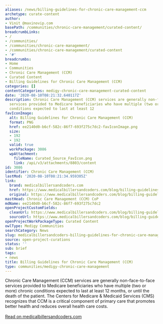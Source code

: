 ```yaml
---
aliases: /news/billing-guidelines-for-chronic-care-management-ccm
archetype: curate-content
author:
- Vinit @maxinovip.com
basePath: /communities/chronic-care-management/curated-content/
breadcrumbLinks:
- /
- /communities/
- /communities/chronic-care-management/
- /communities/chronic-care-management/curated-content
- '#'
breadcrumbs:
- Home
- Communities
- Chronic Care Management (CCM)
- Curated Content
- Billing Guidelines for Chronic Care Management (CCM)
categories: []
contentCategories: medigy-chronic-care-management-curated-content
date: '2020-08-10T08:21:32.640117Z'
description: Chronic Care Management (CCM) services are generally non-face-to-face
  services provided to Medicare beneficiaries who have multiple (two or more) chronic
  conditions expected to last at least 12
favIconImage:
  alt: Billing Guidelines for Chronic Care Management (CCM)
  format: PNG
  href: ee2140d0-b6cf-582c-86f7-693f275c7dc2-favIconImage.png
  size:
  - 192
  - 192
  valid: true
  workPackage: 3086
  wpAttachment:
    fileName: Curated_Source_FavIcon.png
    link: /api/v3/attachments/8803/content
id: 3086
identifier: Chronic Care Management (CCM)
lastMod: '2020-08-10T08:21:34.959305Z'
link:
  brand: medicalbillersandcoders.com
  href: https://www.medicalbillersandcoders.com/blog/billing-guidelines-for-chronic-care-management-ccm/
  original: https://www.medicalbillersandcoders.com/blog/billing-guidelines-for-chronic-care-management-ccm/
mastHead: Chronic Care Management (CCM) CoP
mdName: ee2140d0-b6cf-582c-86f7-693f275c7dc2
openProjectCustomFields:
  cleanUrl: https://www.medicalbillersandcoders.com/blog/billing-guidelines-for-chronic-care-management-ccm/
  sourceUrl: https://www.medicalbillersandcoders.com/blog/billing-guidelines-for-chronic-care-management-ccm/
openProjectWorkPackageType: Curated Content
owlType: Medigy Communities
searchCategory: News
slug: medicalbillersandcoders-billing-guidelines-for-chronic-care-management-ccm
source: open-project-curations
status: ''
sub: brief
tags:
- news
title: Billing Guidelines for Chronic Care Management (CCM)
type: communities/medigy-chronic-care-management
---
```


Chronic Care Management (CCM) services are generally non-face-to-face services provided to Medicare beneficiaries who have multiple (two or more) chronic conditions expected to last at least 12 months, or until the death of the patient. The Centers for Medicare & Medicaid Services (CMS) recognizes that CCM is a critical component of primary care that promotes better health and reduces overall health care costs.<br><br><a target="_blank" href=https://www.medicalbillersandcoders.com/blog/billing-guidelines-for-chronic-care-management-ccm/>Read on medicalbillersandcoders.com</a>